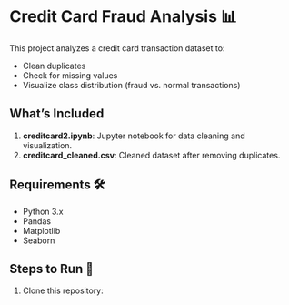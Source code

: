 # Credit Card Fraud Analysis 📊

This project analyzes a credit card transaction dataset to:
- Clean duplicates
- Check for missing values
- Visualize class distribution (fraud vs. normal transactions)

## What’s Included
1. **creditcard2.ipynb**: Jupyter notebook for data cleaning and visualization.
2. **creditcard_cleaned.csv**: Cleaned dataset after removing duplicates.

## Requirements 🛠️
- Python 3.x
- Pandas
- Matplotlib
- Seaborn

## Steps to Run 🚀
1. Clone this repository:
